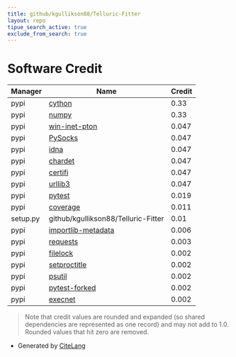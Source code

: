 ```yaml
---
title: github/kgullikson88/Telluric-Fitter
layout: repo
tipue_search_active: true
exclude_from_search: true
---
```

# Software Credit

|Manager|Name|Credit|
|-------|----|------|
|pypi|[cython](http://cython.org/)|0.33|
|pypi|[numpy](https://www.numpy.org)|0.33|
|pypi|[win-inet-pton](https://github.com/hickeroar/win_inet_pton)|0.047|
|pypi|[PySocks](https://github.com/Anorov/PySocks)|0.047|
|pypi|[idna](https://github.com/kjd/idna)|0.047|
|pypi|[chardet](https://github.com/chardet/chardet)|0.047|
|pypi|[certifi](https://github.com/certifi/python-certifi)|0.047|
|pypi|[urllib3](https://urllib3.readthedocs.io/)|0.047|
|pypi|[pytest](https://docs.pytest.org/en/latest/)|0.019|
|pypi|[coverage](https://github.com/nedbat/coveragepy)|0.011|
|setup.py|github/kgullikson88/Telluric-Fitter|0.01|
|pypi|[importlib-metadata](https://pypi.org/project/importlib-metadata)|0.006|
|pypi|[requests](https://requests.readthedocs.io)|0.003|
|pypi|[filelock](https://pypi.org/project/filelock)|0.002|
|pypi|[setproctitle](https://pypi.org/project/setproctitle)|0.002|
|pypi|[psutil](https://pypi.org/project/psutil)|0.002|
|pypi|[pytest-forked](https://pypi.org/project/pytest-forked)|0.002|
|pypi|[execnet](https://pypi.org/project/execnet)|0.002|


> Note that credit values are rounded and expanded (so shared dependencies are represented as one record) and may not add to 1.0. Rounded values that hit zero are removed.


- Generated by [CiteLang](https://github.com/vsoch/citelang)
